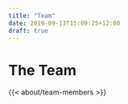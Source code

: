```yaml
---
title: "Team"
date: 2019-09-13T15:09:25+12:00
draft: true
---
```

# The Team

{{< about/team-members >}}
